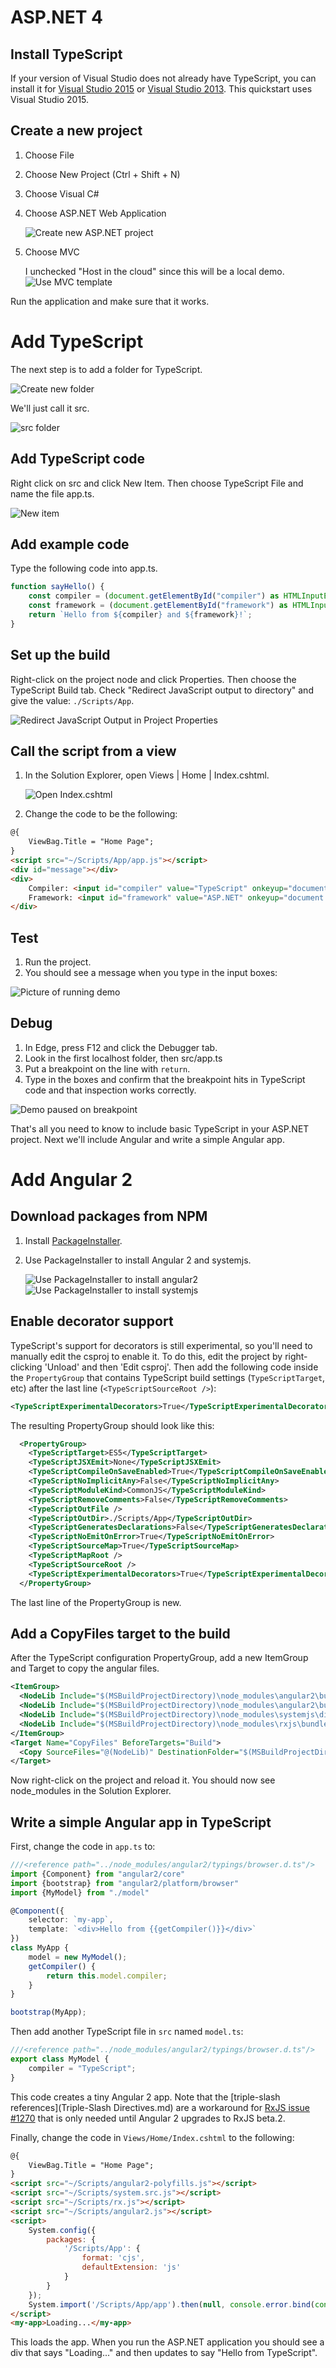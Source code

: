 # ASP.NET 4

## Install TypeScript

If your version of Visual Studio does not already have TypeScript, you can install it for [Visual Studio 2015](http://www.microsoft.com/en-us/download/details.aspx?id=48593) or [Visual Studio 2013](https://www.microsoft.com/en-us/download/details.aspx?id=48739).
This quickstart uses Visual Studio 2015.

## Create a new project

1. Choose File
2. Choose New Project (Ctrl + Shift + N)
3. Choose Visual C#
4. Choose ASP.NET Web Application

    ![Create new ASP.NET project](new-asp-project.png)

5. Choose MVC

    I unchecked "Host in the cloud" since this will be a local demo.
    ![Use MVC template](new-asp-project-template.png)

Run the application and make sure that it works.

# Add TypeScript

The next step is to add a folder for TypeScript.

![Create new folder](new-folder.png)

We'll just call it src.

![src folder](src-folder.png)

## Add TypeScript code

Right click on src and click New Item.
Then choose TypeScript File and name the file app.ts.

![New item](new-item.png)

## Add example code

Type the following code into app.ts.

```ts
function sayHello() {
    const compiler = (document.getElementById("compiler") as HTMLInputElement).value;
    const framework = (document.getElementById("framework") as HTMLInputElement).value;
    return `Hello from ${compiler} and ${framework}!`;
}
```

## Set up the build

Right-click on the project node and click Properties.
Then choose the TypeScript Build tab.
Check "Redirect JavaScript output to directory" and give the value: `./Scripts/App`.

![Redirect JavaScript Output in Project Properties](redirect-javascript-output.png)

## Call the script from a view

1. In the Solution Explorer, open Views | Home | Index.cshtml.

    ![Open Index.cshtml](open-index.png)

2. Change the code to be the following:

```html
@{
    ViewBag.Title = "Home Page";
}
<script src="~/Scripts/App/app.js"></script>
<div id="message"></div>
<div>
    Compiler: <input id="compiler" value="TypeScript" onkeyup="document.getElementById('message').innerText = sayHello()" /><br />
    Framework: <input id="framework" value="ASP.NET" onkeyup="document.getElementById('message').innerText = sayHello()" />
</div>
```

## Test

1. Run the project.
2. You should see a message when you type in the input boxes:

![Picture of running demo](running-demo.png)

## Debug

1. In Edge, press F12 and click the Debugger tab.
2. Look in the first localhost folder, then src/app.ts
3. Put a breakpoint on the line with `return`.
4. Type in the boxes and confirm that the breakpoint hits in TypeScript code and that inspection works correctly.

![Demo paused on breakpoint](paused-demo.png)

That's all you need to know to include basic TypeScript in your ASP.NET project.
Next we'll include Angular and write a simple Angular app.

# Add Angular 2

## Download packages from NPM

1. Install [PackageInstaller](https://github.com/madskristensen/PackageInstaller).

2. Use PackageInstaller to install Angular 2 and systemjs.

    ![Use PackageInstaller to install angular2](packageinstaller-angular2.png)
    ![Use PackageInstaller to install systemjs](packageinstaller-systemjs.png)

## Enable decorator support

TypeScript's support for decorators is still experimental, so you'll need to manually edit the csproj to enable it.
To do this, edit the project by right-clicking 'Unload' and then 'Edit csproj'.
Then add the following code inside the `PropertyGroup` that contains TypeScript build settings (`TypeScriptTarget`, etc) after the last line (`<TypeScriptSourceRoot />`):

```xml
<TypeScriptExperimentalDecorators>True</TypeScriptExperimentalDecorators>
```

The resulting PropertyGroup should look like this:

```xml
  <PropertyGroup>
    <TypeScriptTarget>ES5</TypeScriptTarget>
    <TypeScriptJSXEmit>None</TypeScriptJSXEmit>
    <TypeScriptCompileOnSaveEnabled>True</TypeScriptCompileOnSaveEnabled>
    <TypeScriptNoImplicitAny>False</TypeScriptNoImplicitAny>
    <TypeScriptModuleKind>CommonJS</TypeScriptModuleKind>
    <TypeScriptRemoveComments>False</TypeScriptRemoveComments>
    <TypeScriptOutFile />
    <TypeScriptOutDir>./Scripts/App</TypeScriptOutDir>
    <TypeScriptGeneratesDeclarations>False</TypeScriptGeneratesDeclarations>
    <TypeScriptNoEmitOnError>True</TypeScriptNoEmitOnError>
    <TypeScriptSourceMap>True</TypeScriptSourceMap>
    <TypeScriptMapRoot />
    <TypeScriptSourceRoot />
    <TypeScriptExperimentalDecorators>True</TypeScriptExperimentalDecorators>
  </PropertyGroup>
```

The last line of the PropertyGroup is new.

## Add a CopyFiles target to the build

After the TypeScript configuration PropertyGroup, add a new ItemGroup and Target to copy the angular files.

```xml
<ItemGroup>
  <NodeLib Include="$(MSBuildProjectDirectory)\node_modules\angular2\bundles\angular2.js"/>
  <NodeLib Include="$(MSBuildProjectDirectory)\node_modules\angular2\bundles\angular2-polyfills.js"/>
  <NodeLib Include="$(MSBuildProjectDirectory)\node_modules\systemjs\dist\system.src.js"/>
  <NodeLib Include="$(MSBuildProjectDirectory)\node_modules\rxjs\bundles\Rx.js"/>
</ItemGroup>
<Target Name="CopyFiles" BeforeTargets="Build">
  <Copy SourceFiles="@(NodeLib)" DestinationFolder="$(MSBuildProjectDirectory)\Scripts"/>
</Target>
```

Now right-click on the project and reload it.
You should now see node_modules in the Solution Explorer.

## Write a simple Angular app in TypeScript

First, change the code in `app.ts` to:

```ts
///<reference path="../node_modules/angular2/typings/browser.d.ts"/>
import {Component} from "angular2/core"
import {bootstrap} from "angular2/platform/browser"
import {MyModel} from "./model"

@Component({
    selector: `my-app`,
    template: `<div>Hello from {{getCompiler()}}</div>`
})
class MyApp {
    model = new MyModel();
    getCompiler() {
        return this.model.compiler;
    }
}

bootstrap(MyApp);
```

Then add another TypeScript file in `src` named `model.ts`:

```ts
///<reference path="../node_modules/angular2/typings/browser.d.ts"/>
export class MyModel {
    compiler = "TypeScript";
}
```

This code creates a tiny Angular 2 app.
Note that the [triple-slash references](Triple-Slash Directives.md) are a workaround for [RxJS issue #1270](https://github.com/ReactiveX/RxJS/issues/1270) that is only needed until Angular 2 upgrades to RxJS beta.2.

Finally, change the code in `Views/Home/Index.cshtml` to the following:

```html
@{
    ViewBag.Title = "Home Page";
}
<script src="~/Scripts/angular2-polyfills.js"></script>
<script src="~/Scripts/system.src.js"></script>
<script src="~/Scripts/rx.js"></script>
<script src="~/Scripts/angular2.js"></script>
<script>
    System.config({
        packages: {
            '/Scripts/App': {
                format: 'cjs',
                defaultExtension: 'js'
            }
        }
    });
    System.import('/Scripts/App/app').then(null, console.error.bind(console));
</script>
<my-app>Loading...</my-app>
```

This loads the app.
When you run the ASP.NET application you should see a div that says "Loading..." and then updates to say "Hello from TypeScript".
